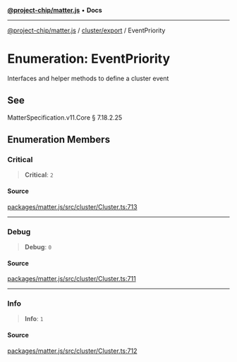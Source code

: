 [**@project-chip/matter.js**](../../../README.md) • **Docs**

***

[@project-chip/matter.js](../../../modules.md) / [cluster/export](../README.md) / EventPriority

# Enumeration: EventPriority

Interfaces and helper methods to define a cluster event

## See

MatterSpecification.v11.Core § 7.18.2.25

## Enumeration Members

### Critical

> **Critical**: `2`

#### Source

[packages/matter.js/src/cluster/Cluster.ts:713](https://github.com/project-chip/matter.js/blob/7a8cbb56b87d4ccf34bec5a9a95ab40a1711324f/packages/matter.js/src/cluster/Cluster.ts#L713)

***

### Debug

> **Debug**: `0`

#### Source

[packages/matter.js/src/cluster/Cluster.ts:711](https://github.com/project-chip/matter.js/blob/7a8cbb56b87d4ccf34bec5a9a95ab40a1711324f/packages/matter.js/src/cluster/Cluster.ts#L711)

***

### Info

> **Info**: `1`

#### Source

[packages/matter.js/src/cluster/Cluster.ts:712](https://github.com/project-chip/matter.js/blob/7a8cbb56b87d4ccf34bec5a9a95ab40a1711324f/packages/matter.js/src/cluster/Cluster.ts#L712)
